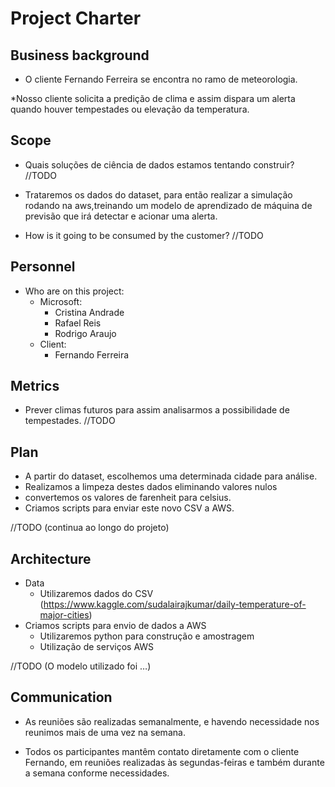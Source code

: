 # Project Charter

## Business background

* O cliente Fernando Ferreira se encontra no ramo de meteorologia.

*Nosso cliente solicita a predição de clima e assim dispara um alerta quando houver tempestades ou elevação da temperatura.

## Scope
*  Quais soluções de ciência de dados estamos tentando construir? //TODO

* Trataremos os dados do dataset, para então realizar a simulação rodando na aws,treinando um modelo de aprendizado de máquina de previsão que irá detectar e acionar uma alerta.

* How is it going to be consumed by the customer? //TODO

## Personnel
* Who are on this project:
	* Microsoft:
		* Cristina Andrade
		* Rafael Reis
		* Rodrigo Araujo
	* Client:
		* Fernando Ferreira

	
## Metrics
*  Prever climas futuros para assim analisarmos a possibilidade de tempestades. //TODO


## Plan
* A partir do dataset, escolhemos uma determinada cidade para análise.
* Realizamos a limpeza destes dados eliminando valores nulos
* convertemos os valores de farenheit para celsius.
* Criamos scripts para enviar este novo CSV a AWS.

//TODO (continua ao longo do projeto)

## Architecture
* Data
  * Utilizaremos dados do CSV  (https://www.kaggle.com/sudalairajkumar/daily-temperature-of-major-cities)
* Criamos scripts para envio de dados a AWS
	* Utilizaremos python para construção e amostragem
	* Utilização de serviços AWS


//TODO (O modelo utilizado foi …)



## Communication
* As reuniões são realizadas semanalmente, e havendo necessidade nos reunimos mais de uma vez na semana.

* Todos os participantes mantêm contato diretamente com o cliente Fernando, em reuniões realizadas às segundas-feiras e também durante a semana conforme necessidades.

